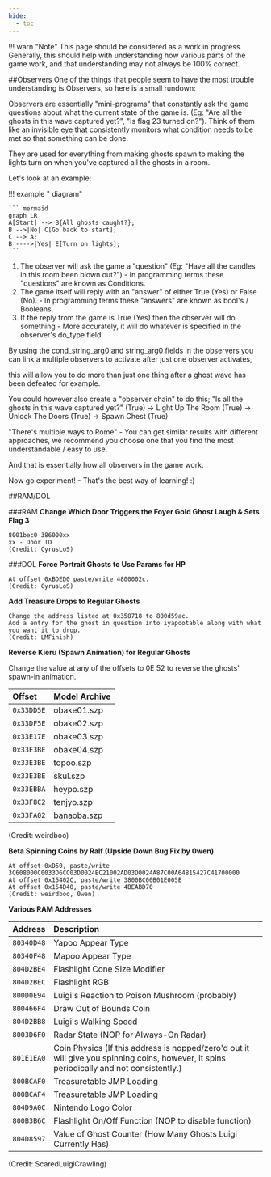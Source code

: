 ```yaml
---
hide:
  - toc
---
```


!!! warn "Note"
	This page should be considered as a work in progress. Generally, this should help with understanding how various parts of the game work, and that understanding may not always be 100% correct.

##Observers
One of the things that people seem to have the most trouble understanding is Observers, so here is a small rundown:

Observers are essentially "mini-programs" that constantly ask the game questions about what the current state of the game is. (Eg: "Are all the ghosts in this wave captured yet?", "Is flag 23 turned on?"). 
Think of them like an invisible eye that consistently monitors what condition needs to be met so that something can be done.

They are used for everything from making ghosts spawn to making the lights turn on when you've captured all the ghosts in a room.

Let's look at an example:

!!! example " diagram"

	``` mermaid
	graph LR
	A[Start] --> B{All ghosts caught?};
	B -->|No| C[Go back to start];
	C --> A;
	B ---->|Yes| E[Turn on lights];
	```

	
1. The observer will ask the game a "question" (Eg: "Have all the candles in this room been blown out?") - In programming terms these "questions" are known as Conditions.
2. The game itself will reply with an "answer" of either True (Yes) or False (No). - In programming terms these "answers" are known as bool's / Booleans.
3. If the reply from the game is True (Yes) then the observer will do something - More accurately, it will do whatever is specified in the observer's do_type field.

By using the cond_string_arg0 and string_arg0 fields in the observers you can link a multiple observers to activate after just one observer activates,

this will allow you to do more than just one thing after a ghost wave has been defeated for example.

You could however also create a "observer chain" to do this; "Is all the ghosts in this wave captured yet?" (True) -> Light Up The Room (True) -> Unlock The Doors (True) -> Spawn Chest (True)

"There's multiple ways to Rome" - You can get similar results with different approaches, we recommend you choose one that you find the most understandable / easy to use.

And that is essentially how all observers in the game work.

Now go experiment! - That's the best way of learning! :)

##RAM/DOL

###RAM
**Change Which Door Triggers the Foyer Gold Ghost Laugh & Sets Flag 3**

	8001bec0 386000xx
	xx - Door ID
	(Credit: CyrusLoS)
	
###DOL
**Force Portrait Ghosts to Use Params for HP**

	At offset 0xBDED0 paste/write 4800002c.
	(Credit: CyrusLoS)
	
**Add Treasure Drops to Regular Ghosts**

	Change the address listed at 0x358718 to 800d59ac.
	Add a entry for the ghost in question into iyapootable along with what you want it to drop.
	(Credit: LMFinish)

**Reverse Kieru (Spawn Animation) for Regular Ghosts**

Change the value at any of the offsets to 0E 52 to reverse the ghosts' spawn-in animation.

| Offset         | Model Archive                        |
| :----------    | :----------------------------------- |
| `0x33DD5E`     | obake01.szp                          |
| `0x33DF5E`     | obake02.szp                          |
| `0x33E17E`     | obake03.szp                          |
| `0x33E3BE`     | obake04.szp                          |
| `0x33E3BE`     | topoo.szp                            |
| `0x33E3BE`     | skul.szp                             |
| `0x33EBBA`     | heypo.szp                            |
| `0x33F8C2`     | tenjyo.szp                           |
| `0x33FA02`     | banaoba.szp                          |

(Credit: weirdboo)

**Beta Spinning Coins by Ralf (Upside Down Bug Fix by 0wen)**

	At offset 0xD50, paste/write 3C608000C0033D6CC03D0024EC21002AD03D0024A87C00A64815427C41700000
	At offset 0x15402C, paste/write 3800BC00B01E005E
	At offset 0x154D40, paste/write 4BEABD70
	(Credit: weirdboo, 0wen)
	
**Various RAM Addresses**

| Address         | Description                                                                                                                                |
| :----------     | :-----------------------------------------                                                                                                 |
| `80340D48`      | Yapoo Appear Type                                                                                                                          |
| `80340F48`      | Mapoo Appear Type                                                                                                                          |
| `804D2BE4`      | Flashlight Cone Size Modifier                                                                                                              |
| `804D2BEC`      | Flashlight RGB                                                                                                                             |
| `800D0E94`      | Luigi's Reaction to Poison Mushroom (probably)                                                                                             |
| `800466F4`      | Draw Out of Bounds Coin                                                                                                                    |
| `804D2BB8`      | Luigi's Walking Speed                                                                                                                      |
| `8003D6F0`      | Radar State (NOP for Always-On Radar)                                                                                                      |                                                                                 
| `801E1EA0`      | Coin Physics (If this address is nopped/zero'd out it will give you spinning coins, however, it spins periodically and not consistently.)  |
| `800BCAF0`      | Treasuretable JMP Loading                                                                                                                  |  
| `800BCAF4`      | Treasuretable JMP Loading                                                                                                                  |
| `804D9A0C`      | Nintendo Logo Color                                                                                                                        |
| `800B3B6C`      | Flashlight  On/Off Function (NOP to disable function)                                                                                      |
| `804D8597`      | Value of Ghost Counter (How Many Ghosts Luigi Currently Has)                                                                               |

(Credit: ScaredLuigiCrawling)
